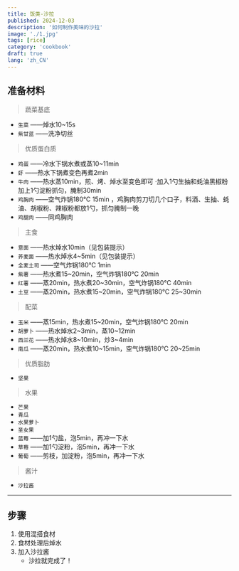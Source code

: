 ```yaml
---
title: 饭类-沙拉
published: 2024-12-03
description: '如何制作美味的沙拉'
image: './1.jpg'
tags: [rice]
category: 'cookbook'
draft: true
lang: 'zh_CN'
---
```


## 准备材料  
> 蔬菜基底
- `生菜`  ——焯水10~15s  
- `紫甘蓝` ——洗净切丝  

> 优质蛋白质
- `鸡蛋`  ——冷水下锅水煮或蒸10~11min   
- `虾` ——热水下锅煮变色再煮2min   
- `牛肉` ——热水蒸10min，煎、烤、焯水至变色即可 ·加入1勺生抽和蚝油黑椒粉加上1勺淀粉抓匀，腌制30min   
- `鸡胸肉` ——空气炸锅180℃ 15min ，鸡胸肉剪刀切几个口子，料酒、生抽、蚝油、胡椒粉、辣椒粉都放1勺，抓匀腌制一晚  
- `鸡腿肉` ——同鸡胸肉  

> 主食
- `意面`  ——热水焯水10min（见包装提示）  
- `荞麦面`  ——热水焯水4~5min（见包装提示）  
- `全麦土司`  ——空气炸锅180℃ 1min  
- `紫薯`  ——热水煮15~20min，空气炸锅180℃ 20min  
- `红薯`  ——蒸20min，热水煮20~30min，空气炸锅180℃ 40min  
- `土豆`  ——蒸20min，热水煮15~20min，空气炸锅180℃ 25~30min  

> 配菜
- `玉米`  ——蒸15min，热水煮15~20min，空气炸锅180℃ 20min  
- `胡萝卜`  ——热水焯水2~3min，蒸10~12min  
- `西兰花`  ——热水焯水8~10min，炒3~4min  
- `南瓜`  ——蒸20min，热水煮10~15min，空气炸锅180℃ 20~25min  

> 优质脂肪
- `坚果`  

> 水果
- `芒果`  
- `青瓜`  
- `水果萝卜`  
- `圣女果`  
- `蓝莓`  ——加1勺盐，泡5min，再冲一下水  
- `草莓`  ——加1勺淀粉，泡5min，再冲一下水  
- `葡萄`  ——剪枝，加淀粉，泡5min，再冲一下水  

> 酱汁
- `沙拉酱`  

***********

## 步骤  
1. 使用混搭食材  
2. 食材处理后焯水   
3. 加入沙拉酱    
    - 沙拉就完成了！   

